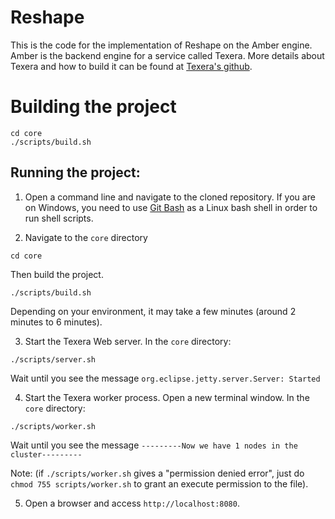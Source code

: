 # Reshape
This is the code for the implementation of Reshape on the Amber engine. Amber is the backend engine for a service called Texera. More details about Texera and how to build it can be found at [Texera's github](https://github.com/Texera/texera).

# Building the project
```console
cd core
./scripts/build.sh
```
## Running the project:
1. Open a command line and navigate to the cloned repository. If you are on Windows, you need to use [Git Bash](https://gitforwindows.org/) as a Linux bash shell in order to run shell scripts.

2. Navigate to the `core` directory
```console
cd core
```
Then build the project. 
```console
./scripts/build.sh
```
Depending on your environment, it may take a few minutes (around 2 minutes to 6 minutes).

3. Start the Texera Web server. In the `core` directory:
```console
./scripts/server.sh
```
Wait until you see the message `org.eclipse.jetty.server.Server: Started`

4. Start the Texera worker process. Open a new terminal window. In the `core` directory:
```console
./scripts/worker.sh
```
Wait until you see the message `---------Now we have 1 nodes in the cluster---------`

Note: (if `./scripts/worker.sh` gives a "permission denied error", just do `chmod 755 scripts/worker.sh` to grant an execute permission to the file).

5. Open a browser and access `http://localhost:8080`.
